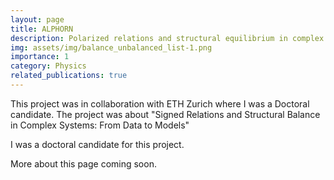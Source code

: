 ```yaml
---
layout: page
title: ALPHORN
description: Polarized relations and structural equilibrium in complex systems
img: assets/img/balance_unbalanced_list-1.png
importance: 1
category: Physics
related_publications: true
---
```


This project was in collaboration with ETH Zurich where I was a Doctoral candidate. The project was about "Signed Relations and Structural Balance in Complex Systems: From Data to Models"

I was a doctoral candidate for this project.

More about this page coming soon.
